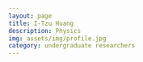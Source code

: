 ```yaml
---
layout: page
title: I-Tzu Huang
description: Physics
img: assets/img/profile.jpg
category: undergraduate researchers
---
```


